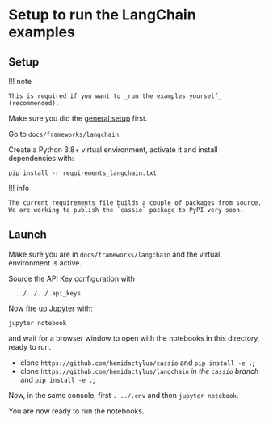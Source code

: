 # Setup to run the LangChain examples

## Setup

!!! note

    This is required if you want to _run the examples yourself_ (recommended).

Make sure you did the [general setup](/db_setup/) first.

Go to `docs/frameworks/langchain`.

Create a Python 3.8+ virtual environment, activate it and install dependencies with:

```
pip install -r requirements_langchain.txt
```

!!! info

    The current requirements file builds a couple of packages from source.
    We are working to publish the `cassio` package to PyPI very soon.

## Launch

Make sure you are in `docs/frameworks/langchain` and the virtual environment is active.

Source the API Key configuration with

```
. ../../../.api_keys
```

Now fire up Jupyter with:

```
jupyter notebook
```

and wait for a browser window to open with the notebooks in this directory,
ready to run.





- clone `https://github.com/hemidactylus/cassio` and `pip install -e .`;
- clone `https://github.com/hemidactylus/langchain` _in the `cassio` branch_ and `pip install -e .`;

Now, in the same console, first `. ../.env` and then `jupyter notebook`.

You are now ready to run the notebooks.